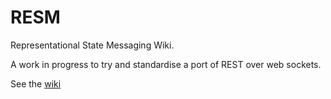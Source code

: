 RESM
====

Representational State Messaging Wiki.

A work in progress to try and standardise a port of REST over web sockets.

See the [wiki](https://github.com/johngeorgewright/RESM/wiki)
